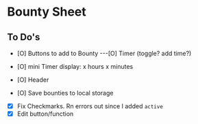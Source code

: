# Bounty Sheet

## To Do's

- [O] Buttons to add to Bounty
  ---[O] Timer (toggle? add time?)
- [O] mini Timer display: x hours x minutes

- [O] Header
- [O] Save bounties to local storage
- [x] Fix Checkmarks. Rn errors out since I added `active`
- [x] Edit button/function
